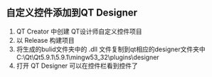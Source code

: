 ## 自定义控件添加到QT Designer
1. QT Creator 中创建 QT设计师自定义控件项目
2. 以 Release 构建项目
3. 将生成的bulid文件夹中的 .dll 文件复制到qt相应的designer文件夹中 C:\Qt\Qt5.9.1\5.9.1\mingw53_32\plugins\designer
4. 打开 QT Designer 可以在控件栏看到控件了